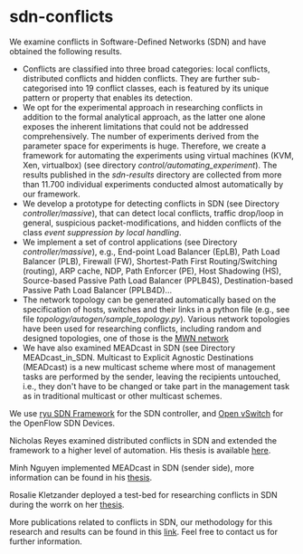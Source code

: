 # sdn-conflicts

We examine conflicts in Software-Defined Networks (SDN) and have obtained the following results.

+ Conflicts are classified into three broad categories: local conflicts, distributed conflicts and hidden conflicts. They are further sub-categorised into 19 conflict classes, each is featured by its unique pattern or property that enables its detection.
+ We opt for the experimental approach in researching conflicts in addition to the formal analytical approach, as the latter one alone exposes the inherent limitations that could not be addressed comprehensively. The number of experiments derived from the parameter space for experiments is huge. Therefore, we create a framework for automating the experiments using virtual machines (KVM, Xen, virtualbox) (see directory *control/automating_experiment*). The results published in the *sdn-results* directory are collected from more than 11.700 individual experiments conducted almost automatically by our framework.
+ We develop a prototype for detecting conflicts in SDN (see Directory *controller/massive*), that can detect local conflicts, traffic drop/loop in general, suspicious packet-modifications, and hidden conflicts of the class *event suppression by local handling*.
+ We implement a set of control applications (see Directory *controller/massive*), e.g., End-point Load Balancer (EpLB), Path Load Balancer (PLB), Firewall (FW), Shortest-Path First Routing/Switching (routing), ARP cache, NDP, Path Enforcer (PE), Host Shadowing (HS), Source-based Passive Path Load Balancer (PPLB4S), Destination-based Passive Path Load Balancer (PPLB4D)...
+ The network topology can be generated automatically based on the specification of hosts, switches and their links in a python file (e.g., see file *topology/autogen/sample_topology.py*). Various network topologies have been used for researching conflicts, including random and designed topologies, one of those is the [MWN network](https://www.lrz.de/services/netz/mwn-ueberblick_en/)
+ We have also examined MEADcast in SDN (see Directory MEADcast_in_SDN. Multicast to Explicit Agnostic Destinations (MEADcast) is a new multicast scheme where most of management tasks are performed by the sender, leaving the recipients untouched, i.e., they don't have to be changed or take part in the management task as in traditional multicast or other multicast schemes.

We use [ryu SDN Framework](https://github.com/faucetsdn/ryu) for the SDN controller, and [Open vSwitch](https://www.openvswitch.org/) for the OpenFlow SDN Devices.

Nicholas Reyes examined distributed conflicts in SDN and extended the framework to a higher level of automation. His thesis is available [here](https://www.nm.ifi.lmu.de/pub/Diplomarbeiten/reye21/).

Minh Nguyen implemented MEADcast in SDN (sender side), more information can be found in his [thesis](https://www.nm.ifi.lmu.de/pub/Fopras/nguy19/).

Rosalie Kletzander deployed a test-bed for researching conflicts in SDN during the worrk on her [thesis](https://www.nm.ifi.lmu.de/pub/Fopras/klet17/).

More publications related to conflicts in SDN, our methodology for this research and results can be found in this [link](https://www.nm.ifi.lmu.de/~cuongtran/). Feel free to contact us for further information.

